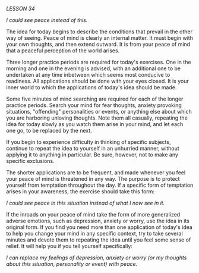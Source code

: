 *LESSON 34*

*I could see peace instead of this.*

The idea for today begins to describe the conditions that prevail in the other way of seeing. Peace of mind is clearly an internal matter. It must begin with your own thoughts, and then extend outward. It is from your peace of mind that a peaceful perception of the world arises.

Three longer practice periods are required for today's exercises. One in the morning and one in the evening is advised, with an additional one to be undertaken at any time inbetween which seems most conducive to readiness. All applications should be done with your eyes closed. It is your inner world to which the applications of today's idea should be made.

Some five minutes of mind searching are required for each of the longer practice periods. Search your mind for fear thoughts, anxiety provoking situations, "offending" personalities or events, or anything else about which you are harboring unloving thoughts. Note them all casually, repeating the idea for today slowly as you watch them arise in your mind, and let each one go, to be replaced by the next.

If you begin to experience difficulty in thinking of specific subjects, continue to repeat the idea to yourself in an unhurried manner, without applying it to anything in particular. Be sure, however, not to make any specific exclusions.

The shorter applications are to be frequent, and made whenever you feel your peace of mind is threatened in any way. The purpose is to protect yourself from temptation throughout the day. If a specific form of temptation arises in your awareness, the exercise should take this form:

_I could see peace in this situation instead of what I now see in it._

If the inroads on your peace of mind take the form of more generalized adverse emotions, such as depression, anxiety or worry, use the idea in its original form. If you find you need more than one application of today's idea to help you change your mind in any specific context, try to take several minutes and devote them to repeating the idea until you feel some sense of relief. It will help you if you tell yourself specifically:

_I can replace my feelings of depression, anxiety or worry (or my thoughts about this situation, personality or event) with peace._